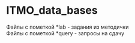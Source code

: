 # ITMO_data_bases
Файлы с пометкой *lab - задания из методички  
Файлы с пометкой *query - запросы на сдачу
